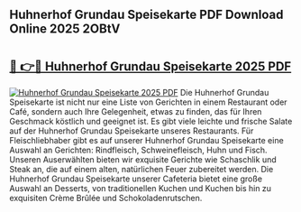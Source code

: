 ## Huhnerhof Grundau Speisekarte PDF Download Online 2025 2OBtV

# <h2><a href="http://gcbthh.nevu.top/?p=Huhnerhof+Grundau+Speisekarte">🔗 👉🔴 Huhnerhof Grundau Speisekarte 2025 PDF</a></h2>

[![Huhnerhof Grundau Speisekarte 2025 PDF](https://i.imgur.com/dBaPXMq.png)](http://gcbthh.nevu.top/?p=Huhnerhof+Grundau+Speisekarte)
Die Huhnerhof Grundau Speisekarte ist nicht nur eine Liste von Gerichten in einem Restaurant oder Café, sondern auch Ihre Gelegenheit, etwas zu finden, das für Ihren Geschmack köstlich und geeignet ist. Es gibt viele leichte und frische Salate auf der Huhnerhof Grundau Speisekarte unseres Restaurants. Für Fleischliebhaber gibt es auf unserer Huhnerhof Grundau Speisekarte eine Auswahl an Gerichten: Rindfleisch, Schweinefleisch, Huhn und Fisch. Unseren Auserwählten bieten wir exquisite Gerichte wie Schaschlik und Steak an, die auf einem alten, natürlichen Feuer zubereitet werden. Die Huhnerhof Grundau Speisekarte unserer Cafeteria bietet eine große Auswahl an Desserts, von traditionellen Kuchen und Kuchen bis hin zu exquisiten Crème Brûlée und Schokoladenrutschen.
